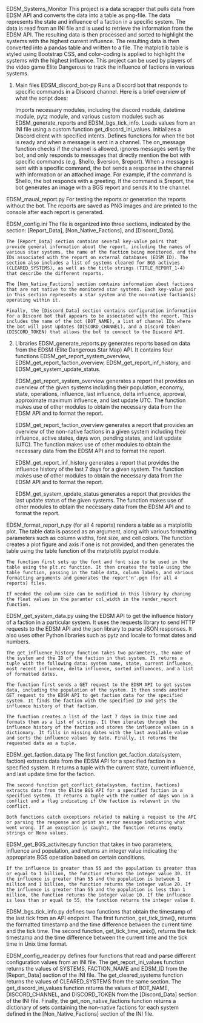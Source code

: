 EDSM_Systems_Monitor
This project is a data scrapper that pulls data from EDSM API and converts the data into a  table as png-file. The data represents the state and influence of a faction in a specific system. The data is read from an INI file and is used to retrieve the information from the EDSM API. The resulting data is then processed and sorted to highlight the systems with the highest current influence. The resulting data is then converted into a pandas table and written to a file. The matplotlib table is styled using Bootstrap CSS, and color-coding is applied to highlight the systems with the highest influence. This project can be used by players of the video game Elite Dangerous to track the influence of factions in various systems.

1. Main files
EDSM_discord_bot-py
    Runs a Discord bot that responds to specific commands in a Discord channel. 
    Here is a brief overview of what the script does:

    Imports necessary modules, including the discord module, datetime module, pytz module, and various custom modules such as EDSM_generate_reports and EDSM_bgs_tick_info.
    Loads values from an INI file using a custom function get_discord_ini_values.
    Initializes a Discord client with specified intents.
    Defines functions for when the bot is ready and when a message is sent in a channel.
    The on_message function checks if the channel is allowed, ignores messages sent by the bot, and only responds to messages that directly mention the bot with specific commands (e.g. $hello, $version, $report).
    When a message is sent with a specific command, the bot sends a response in the channel with information or an attached image. For example, if the command is $hello, the bot responds with a greeting. If the command is $report, the bot generates an image with a BGS report and sends it to the channel.

EDSM_maual_report.py
    For testing the reports or generation the reports without the bot. The reports are saved as PNG images and are printed to the console after each report is generated.

EDSM_config.ini
    The file is organized into three sections, indicated by the section: 
    [Report_Data], [Non_Native_Factions], and [Discord_Data].

    The [Report_Data] section contains several key-value pairs that provide general information about the report, including the names of various star systems, the name of the faction being monitored, and the IDs associated with the report on external databases (EDSM_ID). The section also includes a list of systems cleared for BGS activies (CLEARED_SYSTEMS), as well as the title strings (TITLE_REPORT_1-4) that describe the different reports.

    The [Non_Native_Factions] section contains information about factions that are not native to the monitored star systems. Each key-value pair in this section represents a star system and the non-native faction(s) operating within it. 

    Finally, the [Discord_Data] section contains configuration information for a Discord bot that appears to be associated with the report. This includes the name of the bot (BOT_NAME), a list of channel IDs where the bot will post updates (DISCORD_CHANNEL), and a Discord token (DISCORD_TOKEN) that allows the bot to connect to the Discord API.

2. Libraries
EDSM_generate_reports.py
    generates reports based on data from the EDSM (Elite Dangerous Star Map) API. It contains four functions EDSM_get_report_system_overview, EDSM_get_report_faction_overview, EDSM_get_report_inf_history, and EDSM_get_system_update_status.

    EDSM_get_report_system_overview generates a report that provides an overview of the given systems including their population, economy, state, operations, influence, last influence, delta influence, approval, approximate maximum influence, and last update UTC. The function makes use of other modules to obtain the necessary data from the EDSM API and to format the report.

    EDSM_get_report_faction_overview generates a report that provides an overview of the non-native factions in a given system including their influence, active states, days won, pending states, and last update (UTC). The function makes use of other modules to obtain the necessary data from the EDSM API and to format the report.

    EDSM_get_report_inf_history generates a report that provides the influence history of the last 7 days for a given system. The function makes use of other modules to obtain the necessary data from the EDSM API and to format the report.

    EDSM_get_system_update_status generates a report that provides the last update status of the given systems. The function makes use of other modules to obtain the necessary data from the EDSM API and to format the report.

EDSM_format_report_n.py (for all 4 reports)
    renders a table as a matplotlib plot. The table data is passed as an argument, along with various formatting parameters such as column widths, font size, and cell colors. The function creates a plot figure and axis if one is not provided, and then generates the table using the table function of the matplotlib.pyplot module.

    The function first sets up the font and font size to be used in the table using the plt.rc function. It then creates the table using the table function, passing in the table data, column labels, and various formatting arguments and generates the report'n'.pgn (for all 4 reports) files.

    If needed the column size can be modified in this library by chaning the float values in the paramter col_width in the render_report function.


EDSM_get_system_data.py
    using the EDSM API to get the influence history of a faction in a particular system. It uses the requests library to send HTTP requests to the EDSM API and the json library to parse JSON responses. It also uses other Python libraries such as pytz and locale to format dates and numbers.

    The get_influence_history function takes two parameters, the name of the system and the ID of the faction in that system. It returns a tuple with the following data: system name, state, current influence, most recent influence, delta influence, sorted influences, and a list of formatted dates.

    The function first sends a GET request to the EDSM API to get system data, including the population of the system. It then sends another GET request to the EDSM API to get faction data for the specified system. It finds the faction with the specified ID and gets the influence history of that faction.

    The function creates a list of the last 7 days in Unix time and formats them as a list of strings. It then iterates through the influence history of the faction and stores the influence values in a dictionary. It fills in missing dates with the last available value and sorts the influence values by date. Finally, it returns the requested data as a tuple.

EDSM_get_faction_data.py
    The first function get_faction_data(system, faction) extracts data from the EDSM API for a specified faction in a specified system. It returns a tuple with the current state, current influence, and last update time for the faction.

    The second function get_conflict_data(system, faction, factions) extracts data from the Elite BGS API for a specified faction in a specified system. It returns a tuple with the number of days won in a conflict and a flag indicating if the faction is relevant in the conflict.

    Both functions catch exceptions related to making a request to the API or parsing the response and print an error message indicating what went wrong. If an exception is caught, the function returns empty strings or None values.

EDSM_get_BGS_activites.py
    function that takes in two parameters, influence and population, and returns an integer value indicating the appropriate BGS operation based on certain conditions.

    If the influence is greater than 55 and the population is greater than or equal to 1 billion, the function returns the integer value 30. If the influence is greater than 55 and the population is between 1 million and 1 billion, the function returns the integer value 20. If the influence is greater than 55 and the population is less than 1 million, the function returns the integer value 10. If the influence is less than or equal to 55, the function returns the integer value 0.

EDSM_bgs_tick_info.py
    defines two functions that obtain the timestamp of the last tick from an API endpoint. The first function, get_tick_time(), returns the formatted timestamp and the time difference between the current time and the tick time. The second function, get_tick_time_unix(), returns the tick timestamp and the time difference between the current time and the tick time in Unix time format.

EDSM_config_reader.py
    defines four functions that read and parse different configuration values from an INI file. The get_report_ini_values function returns the values of SYSTEMS, FACTION_NAME and EDSM_ID from the [Report_Data] section of the INI file. The get_cleared_systems function returns the values of CLEARED_SYSTEMS from the same section. The get_discord_ini_values function returns the values of BOT_NAME, DISCORD_CHANNEL, and DISCORD_TOKEN from the [Discord_Data] section of the INI file. Finally, the get_non_native_factions function returns a dictionary of sets containing the non-native factions for each system defined in the [Non_Native_Factions] section of the INI file.

